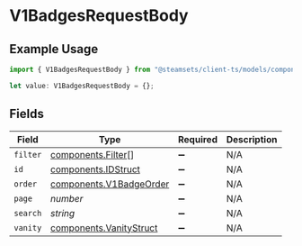 # V1BadgesRequestBody

## Example Usage

```typescript
import { V1BadgesRequestBody } from "@steamsets/client-ts/models/components";

let value: V1BadgesRequestBody = {};
```

## Fields

| Field                                                              | Type                                                               | Required                                                           | Description                                                        |
| ------------------------------------------------------------------ | ------------------------------------------------------------------ | ------------------------------------------------------------------ | ------------------------------------------------------------------ |
| `filter`                                                           | [components.Filter](../../models/components/filter.md)[]           | :heavy_minus_sign:                                                 | N/A                                                                |
| `id`                                                               | [components.IDStruct](../../models/components/idstruct.md)         | :heavy_minus_sign:                                                 | N/A                                                                |
| `order`                                                            | [components.V1BadgeOrder](../../models/components/v1badgeorder.md) | :heavy_minus_sign:                                                 | N/A                                                                |
| `page`                                                             | *number*                                                           | :heavy_minus_sign:                                                 | N/A                                                                |
| `search`                                                           | *string*                                                           | :heavy_minus_sign:                                                 | N/A                                                                |
| `vanity`                                                           | [components.VanityStruct](../../models/components/vanitystruct.md) | :heavy_minus_sign:                                                 | N/A                                                                |